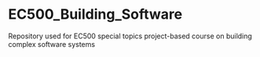 # EC500_Building_Software
Repository used for EC500 special topics project-based course on building complex software systems

